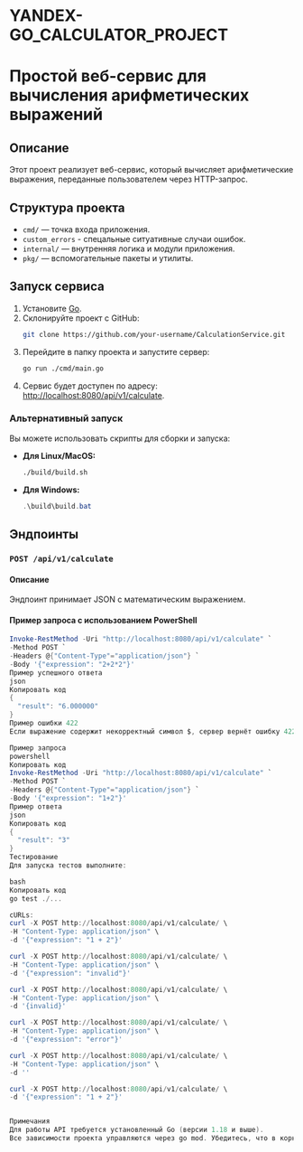 # YANDEX-GO_CALCULATOR_PROJECT

# Простой веб-сервис для вычисления арифметических выражений

## Описание
Этот проект реализует веб-сервис, который вычисляет арифметические выражения, переданные пользователем через HTTP-запрос.

## Структура проекта

- `cmd/` — точка входа приложения.
- `custom_errors` - спецальные ситуативные случаи ошибок.
- `internal/` — внутренняя логика и модули приложения.
- `pkg/` — вспомогательные пакеты и утилиты.


## Запуск сервиса

1. Установите [Go](https://go.dev/dl/).
2. Склонируйте проект с GitHub:
    ```bash
    git clone https://github.com/your-username/CalculationService.git
    ```
3. Перейдите в папку проекта и запустите сервер:
    ```bash
    go run ./cmd/main.go
    ```
4. Сервис будет доступен по адресу: [http://localhost:8080/api/v1/calculate](http://localhost:8080/api/v1/calculate).

### Альтернативный запуск
Вы можете использовать скрипты для сборки и запуска:
- **Для Linux/MacOS:**
    ```bash
    ./build/build.sh
    ```
- **Для Windows:**
    ```powershell
    .\build\build.bat
    ```

## Эндпоинты

### `POST /api/v1/calculate`

#### Описание
Эндпоинт принимает JSON с математическим выражением.

#### Пример запроса с использованием PowerShell

```powershell
Invoke-RestMethod -Uri "http://localhost:8080/api/v1/calculate" `
-Method POST `
-Headers @{"Content-Type"="application/json"} `
-Body '{"expression": "2+2*2"}'
Пример успешного ответа
json
Копировать код
{
  "result": "6.000000"
}
Пример ошибки 422
Если выражение содержит некорректный символ $, сервер вернёт ошибку 422:

Пример запроса
powershell
Копировать код
Invoke-RestMethod -Uri "http://localhost:8080/api/v1/calculate" `
-Method POST `
-Headers @{"Content-Type"="application/json"} `
-Body '{"expression": "1+2"}'
Пример ответа
json
Копировать код
{
  "result": "3"
}
Тестирование
Для запуска тестов выполните:

bash
Копировать код
go test ./...

cURLs:
curl -X POST http://localhost:8080/api/v1/calculate/ \
-H "Content-Type: application/json" \
-d '{"expression": "1 + 2"}'

curl -X POST http://localhost:8080/api/v1/calculate/ \
-H "Content-Type: application/json" \
-d '{"expression": "invalid"}'

curl -X POST http://localhost:8080/api/v1/calculate/ \
-H "Content-Type: application/json" \
-d '{invalid}'

curl -X POST http://localhost:8080/api/v1/calculate/ \
-H "Content-Type: application/json" \
-d '{"expression": "error"}'

curl -X POST http://localhost:8080/api/v1/calculate/ \
-H "Content-Type: application/json" \
-d ''

curl -X POST http://localhost:8080/api/v1/calculate/ \
-d '{"expression": "1 + 2"}'


Примечания
Для работы API требуется установленный Go (версии 1.18 и выше).
Все зависимости проекта управляются через go mod. Убедитесь, что в корне проекта находится go.mod.
